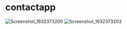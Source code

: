 # contactapp

![Screenshot_1632373200](https://user-images.githubusercontent.com/74593517/134456725-59621b6d-aefc-4508-9a12-1b3b98c739ad.png)
![Screenshot_1632373203](https://user-images.githubusercontent.com/74593517/134456728-2da3edd6-d747-4d0a-aacb-e5ebdd59ef3a.png)
